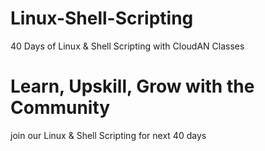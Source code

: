 # Linux-Shell-Scripting
40 Days of Linux & Shell Scripting with CloudAN Classes

# Learn, Upskill, Grow with the Community

join our Linux & Shell Scripting for next 40 days 
